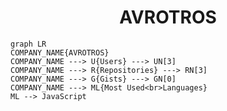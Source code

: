 <h1 align="center">AVROTROS</h1>

```mermaid
graph LR
COMPANY_NAME{AVROTROS}
COMPANY_NAME ---> U{Users} ---> UN[3]
COMPANY_NAME ---> R{Repositories} ---> RN[3]
COMPANY_NAME ---> G{Gists} ---> GN[0]
COMPANY_NAME ---> ML{Most Used<br>Languages}
ML --> JavaScript
```
